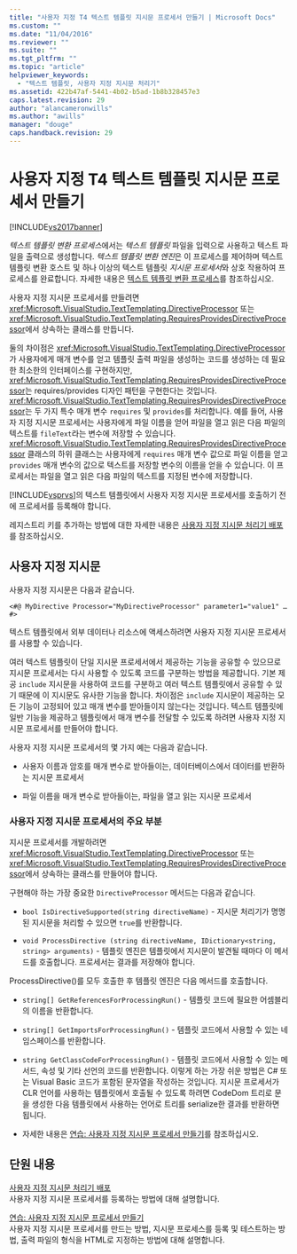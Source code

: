 ```yaml
---
title: "사용자 지정 T4 텍스트 템플릿 지시문 프로세서 만들기 | Microsoft Docs"
ms.custom: ""
ms.date: "11/04/2016"
ms.reviewer: ""
ms.suite: ""
ms.tgt_pltfrm: ""
ms.topic: "article"
helpviewer_keywords: 
  - "텍스트 템플릿, 사용자 지정 지시문 처리기"
ms.assetid: 422b47af-5441-4b02-b5ad-1b8b328457e3
caps.latest.revision: 29
author: "alancameronwills"
ms.author: "awills"
manager: "douge"
caps.handback.revision: 29
---
```

# 사용자 지정 T4 텍스트 템플릿 지시문 프로세서 만들기
[!INCLUDE[vs2017banner](../code-quality/includes/vs2017banner.md)]

*텍스트 템플릿 변환 프로세스*에서는 *텍스트 템플릿* 파일을 입력으로 사용하고 텍스트 파일을 출력으로 생성합니다.  *텍스트 템플릿 변환 엔진*은 이 프로세스를 제어하며 텍스트 템플릿 변환 호스트 및 하나 이상의 텍스트 템플릿 *지시문 프로세서*와 상호 작용하여 프로세스를 완료합니다.  자세한 내용은 [텍스트 템플릿 변환 프로세스](../modeling/the-text-template-transformation-process.md)를 참조하십시오.  
  
 사용자 지정 지시문 프로세서를 만들려면 <xref:Microsoft.VisualStudio.TextTemplating.DirectiveProcessor> 또는 <xref:Microsoft.VisualStudio.TextTemplating.RequiresProvidesDirectiveProcessor>에서 상속하는 클래스를 만듭니다.  
  
 둘의 차이점은 <xref:Microsoft.VisualStudio.TextTemplating.DirectiveProcessor>가 사용자에게 매개 변수를 얻고 템플릿 출력 파일을 생성하는 코드를 생성하는 데 필요한 최소한의 인터페이스를 구현하지만,  <xref:Microsoft.VisualStudio.TextTemplating.RequiresProvidesDirectiveProcessor>는 requires\/provides 디자인 패턴을 구현한다는 것입니다.  <xref:Microsoft.VisualStudio.TextTemplating.RequiresProvidesDirectiveProcessor>는 두 가지 특수 매개 변수 `requires` 및 `provides`를 처리합니다.  예를 들어, 사용자 지정 지시문 프로세서는 사용자에게 파일 이름을 얻어 파일을 열고 읽은 다음 파일의 텍스트를 `fileText`라는 변수에 저장할 수 있습니다.  <xref:Microsoft.VisualStudio.TextTemplating.RequiresProvidesDirectiveProcessor> 클래스의 하위 클래스는 사용자에게 `requires` 매개 변수 값으로 파일 이름을 얻고 `provides` 매개 변수의 값으로 텍스트를 저장할 변수의 이름을 얻을 수 있습니다.  이 프로세서는 파일을 열고 읽은 다음 파일의 텍스트를 지정된 변수에 저장합니다.  
  
 [!INCLUDE[vsprvs](../code-quality/includes/vsprvs_md.md)]의 텍스트 템플릿에서 사용자 지정 지시문 프로세서를 호출하기 전에 프로세서를 등록해야 합니다.  
  
 레지스트리 키를 추가하는 방법에 대한 자세한 내용은 [사용자 지정 지시문 처리기 배포](../modeling/deploying-a-custom-directive-processor.md)를 참조하십시오.  
  
## 사용자 지정 지시문  
 사용자 지정 지시문은 다음과 같습니다.  
  
 `<#@ MyDirective Processor="MyDirectiveProcessor" parameter1="value1" … #>`  
  
 텍스트 템플릿에서 외부 데이터나 리소스에 액세스하려면 사용자 지정 지시문 프로세서를 사용할 수 있습니다.  
  
 여러 텍스트 템플릿이 단일 지시문 프로세서에서 제공하는 기능을 공유할 수 있으므로 지시문 프로세서는 다시 사용할 수 있도록 코드를 구분하는 방법을 제공합니다.  기본 제공 `include` 지시문을 사용하여 코드를 구분하고 여러 텍스트 템플릿에서 공유할 수 있기 때문에 이 지시문도 유사한 기능을 합니다.  차이점은 `include` 지시문이 제공하는 모든 기능이 고정되어 있고 매개 변수를 받아들이지 않는다는 것입니다.  텍스트 템플릿에 일반 기능을 제공하고 템플릿에서 매개 변수를 전달할 수 있도록 하려면 사용자 지정 지시문 프로세서를 만들어야 합니다.  
  
 사용자 지정 지시문 프로세서의 몇 가지 예는 다음과 같습니다.  
  
-   사용자 이름과 암호를 매개 변수로 받아들이는, 데이터베이스에서 데이터를 반환하는 지시문 프로세서  
  
-   파일 이름을 매개 변수로 받아들이는, 파일을 열고 읽는 지시문 프로세서  
  
### 사용자 지정 지시문 프로세서의 주요 부분  
 지시문 프로세서를 개발하려면 <xref:Microsoft.VisualStudio.TextTemplating.DirectiveProcessor> 또는 <xref:Microsoft.VisualStudio.TextTemplating.RequiresProvidesDirectiveProcessor>에서 상속하는 클래스를 만들어야 합니다.  
  
 구현해야 하는 가장 중요한 `DirectiveProcessor` 메서드는 다음과 같습니다.  
  
-   `bool IsDirectiveSupported(string directiveName)` \- 지시문 처리기가 명명된 지시문을 처리할 수 있으면 `true`를 반환합니다.  
  
-   `void ProcessDirective (string directiveName, IDictionary<string, string> arguments)` \- 템플릿 엔진은 템플릿에서 지시문이 발견될 때마다 이 메서드를 호출합니다.  프로세서는 결과를 저장해야 합니다.  
  
 ProcessDirective\(\)를 모두 호출한 후 템플릿 엔진은 다음 메서드를 호출합니다.  
  
-   `string[] GetReferencesForProcessingRun()` \- 템플릿 코드에 필요한 어셈블리의 이름을 반환합니다.  
  
-   `string[] GetImportsForProcessingRun()` \- 템플릿 코드에서 사용할 수 있는 네임스페이스를 반환합니다.  
  
-   `string GetClassCodeForProcessingRun()` \- 템플릿 코드에서 사용할 수 있는 메서드, 속성 및 기타 선언의 코드를 반환합니다.  이렇게 하는 가장 쉬운 방법은 C\# 또는 Visual Basic 코드가 포함된 문자열을 작성하는 것입니다.  지시문 프로세서가 CLR 언어를 사용하는 템플릿에서 호출될 수 있도록 하려면 CodeDom 트리로 문을 생성한 다음 템플릿에서 사용하는 언어로 트리를 serialize한 결과를 반환하면 됩니다.  
  
-   자세한 내용은 [연습: 사용자 지정 지시문 프로세서 만들기](../modeling/walkthrough-creating-a-custom-directive-processor.md)를 참조하십시오.  
  
## 단원 내용  
 [사용자 지정 지시문 처리기 배포](../modeling/deploying-a-custom-directive-processor.md)  
 사용자 지정 지시문 프로세서를 등록하는 방법에 대해 설명합니다.  
  
 [연습: 사용자 지정 지시문 프로세서 만들기](../modeling/walkthrough-creating-a-custom-directive-processor.md)  
 사용자 지정 지시문 프로세서를 만드는 방법, 지시문 프로세스를 등록 및 테스트하는 방법, 출력 파일의 형식을 HTML로 지정하는 방법에 대해 설명합니다.